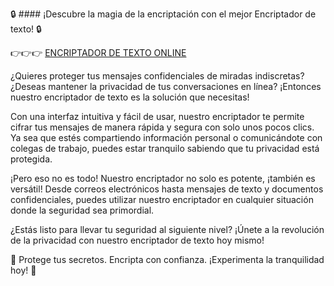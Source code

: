 🔒 #### ¡Descubre la magia de la encriptación con el mejor Encriptador de texto! 🔒



👉👉👉 [ENCRIPTADOR DE TEXTO ONLINE]([https://jordancovilla.github.io/Encriptador-de-Texto/])


¿Quieres proteger tus mensajes confidenciales de miradas indiscretas? ¿Deseas mantener la privacidad de tus conversaciones en línea? ¡Entonces nuestro encriptador de texto es la solución que necesitas!

Con una interfaz intuitiva y fácil de usar, nuestro encriptador te permite cifrar tus mensajes de manera rápida y segura con solo unos pocos clics. Ya sea que estés compartiendo información personal o comunicándote con colegas de trabajo, puedes estar tranquilo sabiendo que tu privacidad está protegida.

¡Pero eso no es todo! Nuestro encriptador no solo es potente, ¡también es versátil! Desde correos electrónicos hasta mensajes de texto y documentos confidenciales, puedes utilizar nuestro encriptador en cualquier situación donde la seguridad sea primordial.

¿Estás listo para llevar tu seguridad al siguiente nivel? ¡Únete a la revolución de la privacidad con nuestro encriptador de texto hoy mismo!

🔐 Protege tus secretos. Encripta con confianza. ¡Experimenta la tranquilidad hoy! 🔐
